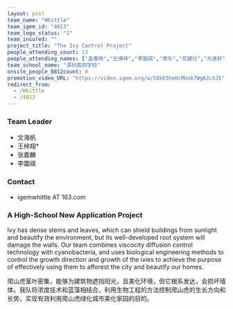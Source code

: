 ```yaml
---
layout: post
team_name: "Whittle"
team_igem_id: "4013"
team_logo_status: "1"
team_insured: ""
project_title: "The Ivy Control Project"
people_attending_count: 13
people_attending_names: ["盖春晓","王博祥","李圜祺","常乐","花健行","方逸轩","陈晓盈","刘睿滨","张嘉麟","付悦嘉","蔡可儿","文海帆","高晏"]
team_school_name: "深圳荟同学校"
onsite_people_0812count: 0
promotion_video_URL: "https://video.igem.org/w/58kE5heHcMUxk7WgAJcXJ5"
redirect_from:
  - /Whittle
  - /4013
---
```



### Team Leader
* 文海帆
* 王梓翔*
* 张嘉麟
* 李圜祺

### Contact
* igemwhittle AT 163.com

### A High-School New Application Project

Ivy has dense stems and leaves, which can shield buildings from sunlight and beautify the environment, but its well-developed root system will damage the walls. Our team combines viscocity diffusion control technology with cyanobacteria, and uses biological engineering methods to control the growth direction and growth of the ivies to achieve the purpose of effectively using them to afforest the city and beautify our homes.

爬山虎茎叶密集，能够为建筑物遮挡阳光，且美化环境，但它根系发达，会损坏墙体。我队将浓度技术和蓝藻相结合，利用生物工程的方法控制爬山虎的生长方向和长势，实现有效利用爬山虎绿化城市美化家园的目的。
